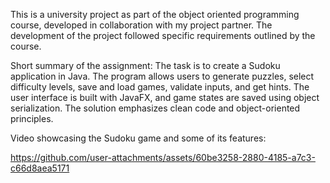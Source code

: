 This is a university project as part of the object oriented programming course, developed in collaboration with my project partner. The development of the project followed specific requirements outlined by the course.

Short summary of the assignment: 
The task is to create a Sudoku application in Java. The program allows users to generate puzzles, select difficulty levels, save and load games, validate inputs, and get hints. 
The user interface is built with JavaFX, and game states are saved using object serialization. The solution emphasizes clean code and object-oriented principles.


Video showcasing the Sudoku game and some of its features:


https://github.com/user-attachments/assets/60be3258-2880-4185-a7c3-c66d8aea5171


